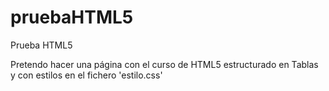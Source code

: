 pruebaHTML5
===========

Prueba HTML5

Pretendo hacer una página con el curso de HTML5 estructurado en Tablas y con estilos en el fichero 
'estilo.css'
